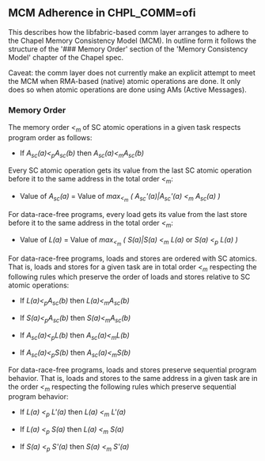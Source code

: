 ## MCM Adherence in CHPL_COMM=ofi

This describes how the libfabric-based comm layer arranges to adhere to
the Chapel Memory Consistency Model (MCM).  In outline form it follows
the structure of the '### Memory Order' section of the 'Memory
Consistency Model' chapter of the Chapel spec.

Caveat: the comm layer does not currently make an explicit attempt to
meet the MCM when RMA-based (native) atomic operations are done.  It
only does so when atomic operations are done using AMs (Active
Messages).

### Memory Order

The memory order _<<sub>m</sub>_ of SC atomic operations in a given
task respects program order as follows:

-  If _A<sub>sc</sub>(a)<<sub>p</sub>A<sub>sc</sub>(b)_ then _A<sub>sc</sub>(a)<<sub>m</sub>A<sub>sc</sub>(b)_

Every SC atomic operation gets its value from the last SC atomic
operation before it to the same address in the total order
_<<sub>m</sub>_:

-  Value of _A<sub>sc</sub>(a)_ = Value of
   _max<sub><<sub>m</sub></sub> ( A<sub>sc</sub>'(a)|A<sub>sc</sub>'(a) <<sub>m</sub> A<sub>sc</sub>(a) )_

For data-race-free programs, every load gets its value from the last
store before it to the same address in the total order _<<sub>m</sub>_:

-  Value of _L(a)_ = Value of _max<sub><<sub>m</sub></sub> ( S(a)|S(a) <<sub>m</sub> L(a)_ or _S(a) <<sub>p</sub> L(a) )_

For data-race-free programs, loads and stores are ordered with SC
atomics. That is, loads and stores for a given task are in total order
_<<sub>m</sub>_ respecting the following rules which preserve the order of
loads and stores relative to SC atomic operations:

-  If _L(a)<<sub>p</sub>A<sub>sc</sub>(b)_ then _L(a)<<sub>m</sub>A<sub>sc</sub>(b)_

-  If _S(a)<<sub>p</sub>A<sub>sc</sub>(b)_ then _S(a)<<sub>m</sub>A<sub>sc</sub>(b)_

-  If _A<sub>sc</sub>(a)<<sub>p</sub>L(b)_ then _A<sub>sc</sub>(a)<<sub>m</sub>L(b)_

-  If _A<sub>sc</sub>(a)<<sub>p</sub>S(b)_ then _A<sub>sc</sub>(a)<<sub>m</sub>S(b)_

For data-race-free programs, loads and stores preserve sequential
program behavior. That is, loads and stores to the same address in a
given task are in the order _<<sub>m</sub>_ respecting the following rules
which preserve sequential program behavior:

-  If _L(a) <<sub>p</sub> L'(a)_ then _L(a) <<sub>m</sub> L'(a)_

-  If _L(a) <<sub>p</sub> S(a)_ then _L(a) <<sub>m</sub> S(a)_

-  If _S(a) <<sub>p</sub> S'(a)_ then _S(a) <<sub>m</sub> S'(a)_
